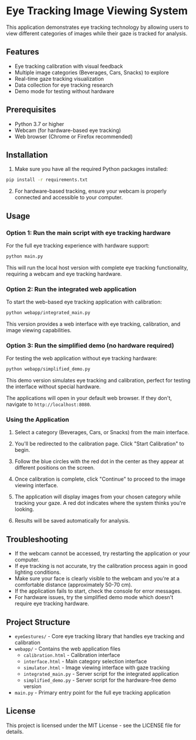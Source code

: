 # Eye Tracking Image Viewing System

This application demonstrates eye tracking technology by allowing users to view different categories of images while their gaze is tracked for analysis.

## Features

- Eye tracking calibration with visual feedback
- Multiple image categories (Beverages, Cars, Snacks) to explore
- Real-time gaze tracking visualization
- Data collection for eye tracking research
- Demo mode for testing without hardware

## Prerequisites

- Python 3.7 or higher
- Webcam (for hardware-based eye tracking)
- Web browser (Chrome or Firefox recommended)

## Installation

1. Make sure you have all the required Python packages installed:

```bash
pip install -r requirements.txt
```

2. For hardware-based tracking, ensure your webcam is properly connected and accessible to your computer.

## Usage

### Option 1: Run the main script with eye tracking hardware

For the full eye tracking experience with hardware support:

```bash
python main.py
```

This will run the local host version with complete eye tracking functionality, requiring a webcam and eye tracking hardware.

### Option 2: Run the integrated web application

To start the web-based eye tracking application with calibration:

```bash
python webapp/integrated_main.py
```

This version provides a web interface with eye tracking, calibration, and image viewing capabilities.

### Option 3: Run the simplified demo (no hardware required)

For testing the web application without eye tracking hardware:

```bash
python webapp/simplified_demo.py
```

This demo version simulates eye tracking and calibration, perfect for testing the interface without special hardware.

The applications will open in your default web browser. If they don't, navigate to `http://localhost:8080`.

### Using the Application

1. Select a category (Beverages, Cars, or Snacks) from the main interface.

2. You'll be redirected to the calibration page. Click "Start Calibration" to begin.

3. Follow the blue circles with the red dot in the center as they appear at different positions on the screen.

4. Once calibration is complete, click "Continue" to proceed to the image viewing interface.

5. The application will display images from your chosen category while tracking your gaze. A red dot indicates where the system thinks you're looking.

6. Results will be saved automatically for analysis.

## Troubleshooting

- If the webcam cannot be accessed, try restarting the application or your computer.
- If eye tracking is not accurate, try the calibration process again in good lighting conditions.
- Make sure your face is clearly visible to the webcam and you're at a comfortable distance (approximately 50-70 cm).
- If the application fails to start, check the console for error messages.
- For hardware issues, try the simplified demo mode which doesn't require eye tracking hardware.

## Project Structure

- `eyeGestures/` - Core eye tracking library that handles eye tracking and calibration
- `webapp/` - Contains the web application files
  - `calibration.html` - Calibration interface
  - `interface.html` - Main category selection interface
  - `simulator.html` - Image viewing interface with gaze tracking
  - `integrated_main.py` - Server script for the integrated application
  - `simplified_demo.py` - Server script for the hardware-free demo version
- `main.py` - Primary entry point for the full eye tracking application

## License

This project is licensed under the MIT License - see the LICENSE file for details. 